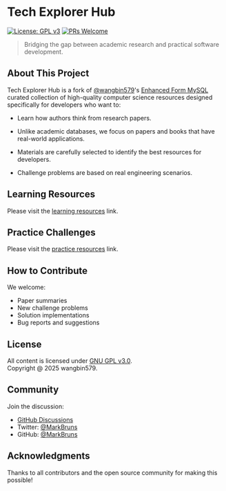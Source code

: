 # Tech Explorer Hub

[![License: GPL v3](https://img.shields.io/badge/License-GPLv3-blue.svg)](https://www.gnu.org/licenses/gpl-3.0)
[![PRs Welcome](https://img.shields.io/badge/PRs-welcome-brightgreen.svg)](CONTRIBUTING.md)

> Bridging the gap between academic research and practical software development.

## About This Project

Tech Explorer Hub is a fork of [@wangbin579](https://twitter.com/wangbin579)'s [Enhanced Form MySQL](https://github.com/enhancedformysql) curated collection of high-quality computer science resources designed specifically for developers who want to:

- Learn how authors think from research papers.

- Unlike academic databases, we focus on papers and books that have real-world applications.

- Materials are carefully selected to identify the best resources for developers.

- Challenge problems are based on real engineering scenarios.

## Learning Resources

Please visit the [learning resources](https://rockrapids.github.io/tech-explorer-hub/reading/index.html) link.

## Practice Challenges

Please visit the [practice resources](https://rockrapids.github.io/tech-explorer-hub/practice/index.html) link.

## How to Contribute

We welcome:

- Paper summaries
- New challenge problems
- Solution implementations
- Bug reports and suggestions

## License

All content is licensed under [GNU GPL v3.0](LICENSE).  
Copyright @ 2025 wangbin579.

## Community

Join the discussion:

- [GitHub Discussions](https://github.com/rockrapids/tech-explorer-hub/discussions)
- Twitter: [@MarkBruns](https://twitter.com/MarkBruns)
- GitHub: [@MarkBruns](https://GitHub.com/MarkBruns)

## Acknowledgments

Thanks to all contributors and the open source community for making this possible!
